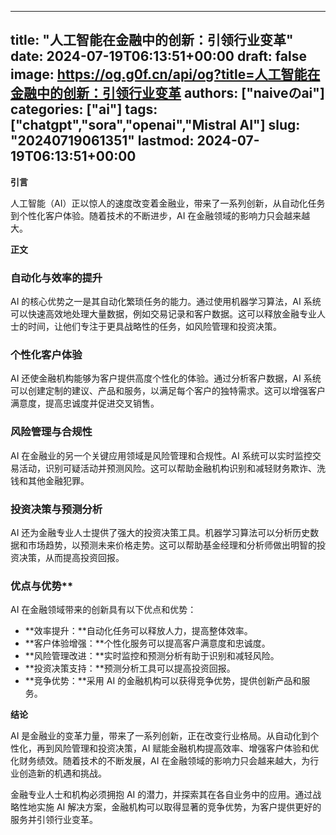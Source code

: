 
---
title: "人工智能在金融中的创新：引领行业变革"
date: 2024-07-19T06:13:51+00:00
draft: false
image: https://og.g0f.cn/api/og?title=人工智能在金融中的创新：引领行业变革
authors: ["naiveのai"]
categories: ["ai"]
tags: ["chatgpt","sora","openai","Mistral AI"]
slug: "20240719061351"
lastmod: 2024-07-19T06:13:51+00:00
---
**引言**

人工智能（AI）正以惊人的速度改变着金融业，带来了一系列创新，从自动化任务到个性化客户体验。随着技术的不断进步，AI 在金融领域的影响力只会越来越大。

**正文**

### 自动化与效率的提升

AI 的核心优势之一是其自动化繁琐任务的能力。通过使用机器学习算法，AI 系统可以快速高效地处理大量数据，例如交易记录和客户数据。这可以释放金融专业人士的时间，让他们专注于更具战略性的任务，如风险管理和投资决策。

### 个性化客户体验

AI 还使金融机构能够为客户提供高度个性化的体验。通过分析客户数据，AI 系统可以创建定制的建议、产品和服务，以满足每个客户的独特需求。这可以增强客户满意度，提高忠诚度并促进交叉销售。

### 风险管理与合规性

AI 在金融业的另一个关键应用领域是风险管理和合规性。AI 系统可以实时监控交易活动，识别可疑活动并预测风险。这可以帮助金融机构识别和减轻财务欺诈、洗钱和其他金融犯罪。

### 投资决策与预测分析

AI 还为金融专业人士提供了强大的投资决策工具。机器学习算法可以分析历史数据和市场趋势，以预测未来价格走势。这可以帮助基金经理和分析师做出明智的投资决策，从而提高投资回报。

### 优点与优势**

AI 在金融领域带来的创新具有以下优点和优势：

- **效率提升：**自动化任务可以释放人力，提高整体效率。
- **客户体验增强：**个性化服务可以提高客户满意度和忠诚度。
- **风险管理改进：**实时监控和预测分析有助于识别和减轻风险。
- **投资决策支持：**预测分析工具可以提高投资回报。
- **竞争优势：**采用 AI 的金融机构可以获得竞争优势，提供创新产品和服务。

**结论**

AI 是金融业的变革力量，带来了一系列创新，正在改变行业格局。从自动化到个性化，再到风险管理和投资决策，AI 赋能金融机构提高效率、增强客户体验和优化财务绩效。随着技术的不断发展，AI 在金融领域的影响力只会越来越大，为行业创造新的机遇和挑战。

金融专业人士和机构必须拥抱 AI 的潜力，并探索其在各自业务中的应用。通过战略性地实施 AI 解决方案，金融机构可以取得显著的竞争优势，为客户提供更好的服务并引领行业变革。